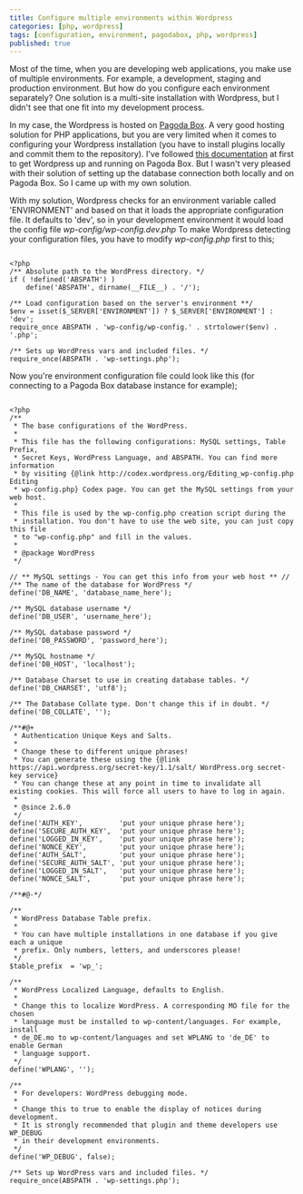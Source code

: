 ```yaml
---
title: Configure multiple environments within Wordpress
categories: [php, wordpress]
tags: [configuration, environment, pagodabox, php, wordpress]
published: true
---
```


Most of the time, when you are developing web applications, you make use of multiple environments. For example, a development, staging and production environment. But how do you configure each environment separately? One solution is a multi-site installation with Wordpress, but I didn't see that one fit into my development process.
<!-- more -->
In my case, the Wordpress is hosted on [Pagoda Box](http://pagodabox.com). A very good hosting solution for PHP applications, but you are very limited when it comes to configuring your Wordpress installation (you have to install plugins locally and commit them to the repository). I've followed [this documentation](http://help.pagodabox.com/customer/portal/articles/175468-wordpress) at first to get Wordpress up and running on Pagoda Box. But I wasn't very pleased with their solution of setting up the database connection both locally and on Pagoda Box. So I came up with my own solution.

With my solution, Wordpress checks for an environment variable called 'ENVIRONMENT' and based on that it loads the appropriate configuration file. It defaults to 'dev', so in your development environment it would load the config file *wp-config/wp-config.dev.php*
To make Wordpress detecting your configuration files, you have to modify *wp-config.php* first to this;

~~~

<?php
/** Absolute path to the WordPress directory. */
if ( !defined('ABSPATH') )
    define('ABSPATH', dirname(__FILE__) . '/');

/** Load configuration based on the server's environment **/
$env = isset($_SERVER['ENVIRONMENT']) ? $_SERVER['ENVIRONMENT'] : 'dev';
require_once ABSPATH . 'wp-config/wp-config.' . strtolower($env) . '.php';

/** Sets up WordPress vars and included files. */
require_once(ABSPATH . 'wp-settings.php');

~~~

Now you're environment configuration file could look like this (for connecting to a Pagoda Box database instance for example);

~~~

<?php
/**
 * The base configurations of the WordPress.
 *
 * This file has the following configurations: MySQL settings, Table Prefix,
 * Secret Keys, WordPress Language, and ABSPATH. You can find more information
 * by visiting {@link http://codex.wordpress.org/Editing_wp-config.php Editing
 * wp-config.php} Codex page. You can get the MySQL settings from your web host.
 *
 * This file is used by the wp-config.php creation script during the
 * installation. You don't have to use the web site, you can just copy this file
 * to "wp-config.php" and fill in the values.
 *
 * @package WordPress
 */

// ** MySQL settings - You can get this info from your web host ** //
/** The name of the database for WordPress */
define('DB_NAME', 'database_name_here');

/** MySQL database username */
define('DB_USER', 'username_here');

/** MySQL database password */
define('DB_PASSWORD', 'password_here');

/** MySQL hostname */
define('DB_HOST', 'localhost');

/** Database Charset to use in creating database tables. */
define('DB_CHARSET', 'utf8');

/** The Database Collate type. Don't change this if in doubt. */
define('DB_COLLATE', '');

/**#@+
 * Authentication Unique Keys and Salts.
 *
 * Change these to different unique phrases!
 * You can generate these using the {@link https://api.wordpress.org/secret-key/1.1/salt/ WordPress.org secret-key service}
 * You can change these at any point in time to invalidate all existing cookies. This will force all users to have to log in again.
 *
 * @since 2.6.0
 */
define('AUTH_KEY',         'put your unique phrase here');
define('SECURE_AUTH_KEY',  'put your unique phrase here');
define('LOGGED_IN_KEY',    'put your unique phrase here');
define('NONCE_KEY',        'put your unique phrase here');
define('AUTH_SALT',        'put your unique phrase here');
define('SECURE_AUTH_SALT', 'put your unique phrase here');
define('LOGGED_IN_SALT',   'put your unique phrase here');
define('NONCE_SALT',       'put your unique phrase here');

/**#@-*/

/**
 * WordPress Database Table prefix.
 *
 * You can have multiple installations in one database if you give each a unique
 * prefix. Only numbers, letters, and underscores please!
 */
$table_prefix  = 'wp_';

/**
 * WordPress Localized Language, defaults to English.
 *
 * Change this to localize WordPress. A corresponding MO file for the chosen
 * language must be installed to wp-content/languages. For example, install
 * de_DE.mo to wp-content/languages and set WPLANG to 'de_DE' to enable German
 * language support.
 */
define('WPLANG', '');

/**
 * For developers: WordPress debugging mode.
 *
 * Change this to true to enable the display of notices during development.
 * It is strongly recommended that plugin and theme developers use WP_DEBUG
 * in their development environments.
 */
define('WP_DEBUG', false);

/** Sets up WordPress vars and included files. */
require_once(ABSPATH . 'wp-settings.php');

~~~
